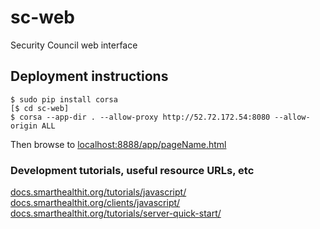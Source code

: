 # sc-web
Security Council web interface

## Deployment instructions

```
$ sudo pip install corsa
[$ cd sc-web]
$ corsa --app-dir . --allow-proxy http://52.72.172.54:8080 --allow-origin ALL
```
Then browse to [localhost:8888/app/pageName.html](http://localhost:8888/app/pageName.html)

### Development tutorials, useful resource URLs, etc
[docs.smarthealthit.org/tutorials/javascript/](http://docs.smarthealthit.org/tutorials/javascript/)  
[docs.smarthealthit.org/clients/javascript/](http://docs.smarthealthit.org/clients/javascript/)  
[docs.smarthealthit.org/tutorials/server-quick-start/](http://docs.smarthealthit.org/tutorials/server-quick-start/)

